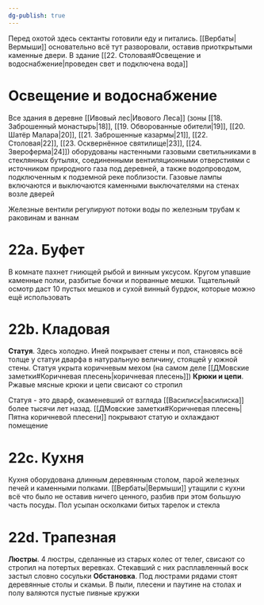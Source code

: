 ```yaml
---
dg-publish: true
---
```

Перед охотой здесь сектанты готовили еду и питались. [[Вербаты|Вермыши]] основательно всё тут разворовали, оставив приоткрытыми каменные двери. В здание [[22. Столовая#Освещение и водоснабжение|проведен свет и подключена вода]]

# Освещение и водоснабжение

Все здания в деревне [[Ивовый лес|Ивового Леса]] (зоны [[18. Заброшенный монастырь|18]], [[19. Обворованные обители|19]], [[20. Шатёр Малара|20]], [[21. Заброшенные казармы|21]], [[22. Столовая|22]], [[23. Осквернённое святилище|23]], [[24. Звероферма|24]]) оборудованы настенными газовыми светильниками в стеклянных бутылях, соединенными вентиляционными отверстиями с источником природного газа под деревней, а также водопроводом, подключенным к подземной реке поблизости. Газовые лампы включаются и выключаются каменными выключателями на стенах возле дверей

Железные вентили регулируют потоки воды по железным трубам к раковинам и ваннам

# 22а. Буфет

В комнате пахнет гниющей рыбой и винным уксусом. Кругом упавшие каменные полки, разбитые бочки и порванные мешки. Тщательный осмотр даст 10 пустых мешков и сухой винный бурдюк, которые можно ещё использовать

# 22b. Кладовая

**Статуя**. Здесь холодно. Иней покрывает стены и пол, становясь всё толще у статуи дварфа в натуральную величину, стоящей у южной стены. Статуя укрыта коричневым мехом (на самом деле [[ДМовские заметки#Коричневая плесень|коричневая плесень]])
**Крюки и цепи**. Ржавые мясные крюки и цепи свисают со стропил

Статуя - это дварф, окаменевший от взгляда [[Василиск|василиска]] более тысячи лет назад. [[ДМовские заметки#Коричневая плесень|Пятна коричневой плесени]]  покрывают статую и охлаждают помещение

# 22с. Кухня

Кухня оборудована длинным деревянным столом, парой железных печей и каменными полками. [[Вербаты|Вермыши]] утащили с кухни всё что было не оставив ничего ценного, разбив при этом большую часть посуды. Пол усыпан осколками битых тарелок и стекла

# 22d. Трапезная

**Люстры**. 4 люстры, сделанные из старых колес от телег, свисают со стропил на потертых веревках. Стекавший с них расплавленный воск застыл словно сосульки
**Обстановка**. Под люстрами рядами стоят деревянные столы и скамьи. В пыли, плесени и паутине на столах и полу валяются пустые пивные кружки